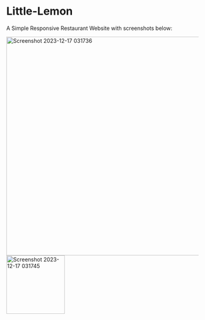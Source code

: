 # Little-Lemon
A Simple Responsive Restaurant Website 
with screenshots below: 

<img width="573" alt="Screenshot 2023-12-17 031736" src="https://github.com/BmoxX/Little-Lemon/assets/81316389/3214f9ec-9533-4d9a-9575-41bd7b9bac12">

<img width="153" alt="Screenshot 2023-12-17 031745" src="https://github.com/BmoxX/Little-Lemon/assets/81316389/fb824e5a-593f-4f46-a73d-e1d6f5f5de6a">
